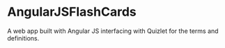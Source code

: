 AngularJSFlashCards
===================

A web app built with Angular JS interfacing with Quizlet for the terms and definitions. 
